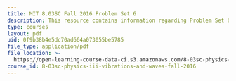 ```yaml
---
title: MIT 8.03SC Fall 2016 Problem Set 6
description: This resource contains information regarding Problem Set 6
type: courses
layout: pdf
uid: 0f9b38b4e5dc70ad664a073055be5785
file_type: application/pdf
file_location: >-
  https://open-learning-course-data-ci.s3.amazonaws.com/8-03sc-physics-iii-vibrations-and-waves-fall-2016/0f9b38b4e5dc70ad664a073055be5785_MIT8_03SCF16_ProblemSet6.pdf
course_id: 8-03sc-physics-iii-vibrations-and-waves-fall-2016
---
```

